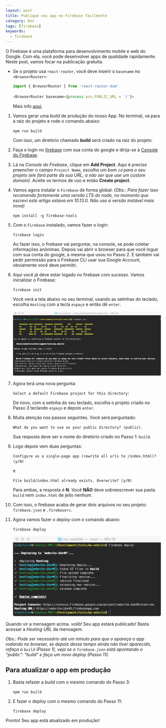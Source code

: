 ```yaml
---
layout: post
title: Publique seu app no Firebase facilmente
category: Dev
tags: [firebase]
keywords:
  - firebase
---
```


O Firebase é uma plataforma para desenvolvimento mobile e web do Google. Com ela, você pode desenvolver apps de qualidade rapidamente. Neste post, vamos focar na publicação gratuita.

* Se o projeto usa `react-router`, você deve inserir o `basename` no `<BrowserRouter>`:

  ```javascript
  import { BrowserRouter } from 'react-router-dom'
  
  <BrowserRouter basename={process.env.PUBLIC_URL + '/'}>
  ```

  Mais info [aqui](https://github.com/facebook/create-react-app/issues/1765).

1. Vamos gerar uma _build_ de produção do nosso App. No terminal, vá para a raiz do projeto e rode o comando abaixo:

	`npm run build`

	Com isso, um diretório chamado **build** será criado na raiz do projeto.

2. Faça o login no [firebase](https://firebase.google.com/) com sua conta do google e dirija-se à [Console do Firebase](https://console.firebase.google.com/u/0/).

3. Lá na _Console do Firebase_, clique em **Add Project**. Aqui é preciso preencher o campo `Project Name`, _escolha um bom `id` para o seu projeto (ele fará parte da sua URL, a não ser que use um custom domain)_. Aceite os termos de uso e então **Create project**.

4. Vamos agora instalar o `Firebase` de forma global: _(Obs.: Para fazer isso recomendo fortemente uma versão LTS do node, no momento que escrevi este artigo estava em 10.13.0. Não use a versão instável mais nova)_

    `npm install -g firebase-tools`

5. Com o `Firebase` instalado, vamos fazer o login:

    `firebase login`
    
    Ao fazer isso, o firebase vai perguntar, na console, se pode coletar informações anônimas. Depois vai abrir o browser para que você logue com sua conta do google, a mesma que usou no Passo 2. E também vai pedir permissão para o Firebase CLI usar sua Google Account, obviamente você deve permitir.

6. Aqui você já deve estar logado no firebase com sucesso. Vamos inicializar o Firebase:

	`firebase init`
	
	Você verá a tela abaixo no seu terminal, usando as setinhas do teclado, escolha `Hosting` com a tecla `espaço` e então dê `enter`.

	![firebase init](../../images/firebase-init.png)

7. Agora terá uma nova pergunta:

    `Select a default Firebase project for this directory:`
    
    De novo, com a setinha do seu teclado, escolha o projeto criado no Passo 3 teclando `espaço` e depois `enter`.

8. Muita atenção nos passos seguintes. Você será perguntado:

    `What do you want to use as your public directory? (public)`.
    
    Sua resposta deve ser o nome do diretório criado no Passo 1: `build`.

9. Logo depois vem duas perguntas:

    `Configure as a single-page app (rewrite all urls to /index.html)? (y/N)`
    
    e
    
    `File build/index.html already exists. Overwrite? (y/N)`
    
    Para ambas, a resposta é **N**. Você **NÃO** deve sobreescrever sua pasta `build` nem  `index.html` de jeito nenhum.

10. Com isso, o firebase acaba de gerar dois arquivos no seu projeto: `firebase.json` e `.firebaserc`.

11. Agora vamos fazer o _deploy_ com o comando abaixo:

    `firebase deploy`
    
    ![firebase deploy](../../images/firebase-deploy.png)
    

Quando vir a mensagem acima. _voilà!_ Seu app estará publicado! Basta acessar a _Hosting URL_ da mensagem.
    
_Obs.: Pode ser necessário até um minuto para que o apareça o app rodando no browser, se depois desse tempo ainda não tiver aparecido, refaça o `build` (Passo 1), veja se o `firebase.json` está apontando o "public": "build" e faça um novo deploy (Passo 11)._

## Para atualizar o app em produção

1. Basta refazer a _build_ com o mesmo comando do Passo 3:

	`npm run build`

2. E fazer o deploy com o mesmo comando do Passo 11:

	`firebase deploy`

 Pronto! Seu app está atualizado em produção!
